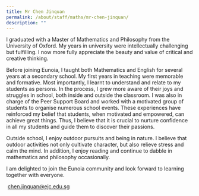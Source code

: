 ```yaml
---
title: Mr Chen Jinquan
permalink: /about/staff/maths/mr-chen-jinquan/
description: ""
---
```

I graduated with a Master of Mathematics and Philosophy from the University of Oxford. My years in university were intellectually challenging but fulfilling. I now more fully appreciate the beauty and value of critical and creative thinking.

Before joining Eunoia, I taught both Mathematics and English for several years at a secondary school. My first years in teaching were memorable and formative. Most importantly, I learnt to understand and relate to my students as persons. In the process, I grew more aware of their joys and struggles in school, both inside and outside the classroom. I was also in charge of the Peer Support Board and worked with a motivated group of students to organise numerous school events. These experiences have reinforced my belief that students, when motivated and empowered, can achieve great things. Thus, I believe that it is crucial to nurture confidence in all my students and guide them to discover their passions.

Outside school, I enjoy outdoor pursuits and being in nature. I believe that outdoor activities not only cultivate character, but also relieve stress and calm the mind. In addition, I enjoy reading and continue to dabble in mathematics and philosophy occasionally.

I am delighted to join the Eunoia community and look forward to learning together with everyone.

 [chen.jinquan@ejc.edu.sg](mailto:chen.jinquan@ejc.edu.sg)